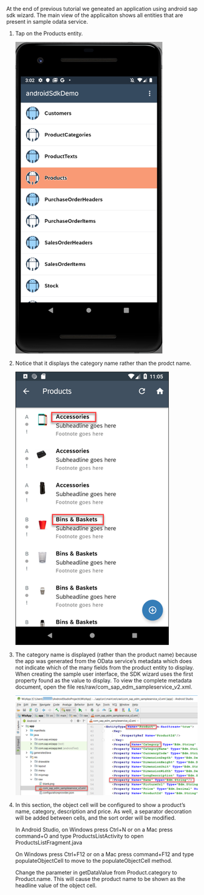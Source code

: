 At the end of previous tutorial we geneated an application using android sap sdk wizard. The main view of the applicaiton shows all entities that are present in sample odata service.

1) Tap on the Products entity.

    ![image](images/1.png)

2) Notice that it displays the category name rather than the prodct name.

    ![image](images/2.png)

3) The category name is displayed (rather than the product name) because the app was generated from the OData service’s metadata which does not indicate which of the many fields from the product entity to display. When creating the sample user interface, the SDK wizard uses the first property found as the value to display. To view the complete metadata document, open the file res/raw/com_sap_edm_sampleservice_v2.xml.

    ![image](images/3.png)

4) In this section, the object cell will be configured to show a product’s name, category, description and price. As well, a separator decoration will be added between cells, and the sort order will be modified.

    In Android Studio, on Windows press Ctrl+N or on a Mac press command+O and type ProductsListActivity to open ProductsListFragment.java

    On Windows press Ctrl+F12 or on a Mac press command+F12 and type populateObjectCell to move to the populateObjectCell method.

    Change the parameter in getDataValue from Product.category to Product.name. This will cause the product name to be shown as the headline value of the object cell.

